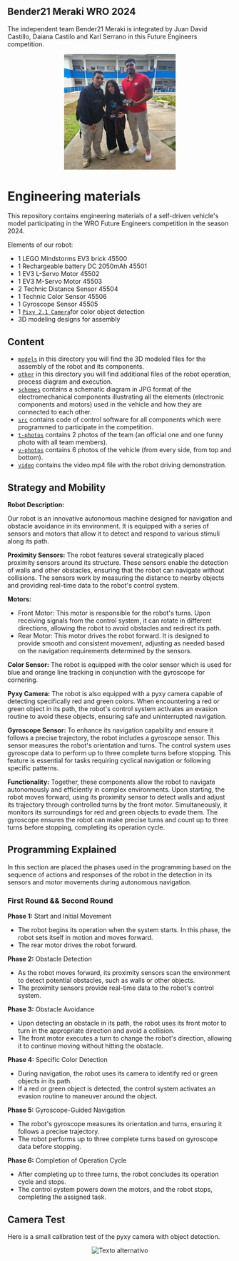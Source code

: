 ## Bender21 Meraki WRO 2024
The independent team Bender21 Meraki is integrated by Juan David Castillo, Daiana Castilo and Karl Serrano in this Future Engineers competition.

<div style="text-align: center;">
  <img src="https://github.com/csvprobotica/Bender21Meraki/blob/main/t-photos/Team-1.jpg" alt="Texto alternativo" width="250"/>
</div>

Engineering materials
====

This repository contains engineering materials of a self-driven vehicle's model participating in the WRO Future Engineers competition in the season 2024.

Elements of our robot:
* 1 LEGO Mindstorms EV3 brick 45500
* 1 Rechargeable battery DC 2050mAh 45501
* 1 EV3 L-Servo Motor 45502
* 1 EV3 M-Servo Motor 45503
* 2 Technic Distance Sensor 45504
* 1 Technic Color Sensor 45506
* 1 Gyroscope Sensor 45505
* 1 [`Pixy 2.1 Camera`](https://pixycam.com/)for color object detection
* 3D modeling designs for assembly

## Content

* [`models`](https://github.com/csvprobotica/Bender21Meraki/tree/main/models) in this directory you will find the 3D modeled files for the assembly of the robot and its components.
* [`other`](https://github.com/csvprobotica/Bender21Meraki/blob/main/other/Flowchart.png) in this directory you will find additional files of the robot operation, process diagram and execution.
* [`schemes`](https://github.com/csvprobotica/Bender21Meraki/tree/main/schemes) contains a schematic diagram in JPG format of the electromechanical components illustrating all the elements (electronic components and motors) used in the vehicle and how they are connected to each other.
* [`src`](https://github.com/csvprobotica/Bender21Meraki/tree/main/src) contains code of control software for all components which were programmed to participate in the competition.
* [`t-photos`](https://github.com/csvprobotica/Bender21Meraki/tree/main/t-photos) contains 2 photos of the team (an official one and one funny photo with all team members).
* [`v-photos`](https://github.com/csvprobotica/Bender21Meraki/tree/main/v-photos) contains 6 photos of the vehicle (from every side, from top and bottom).
* [`video`](https://github.com/csvprobotica/Bender21Meraki/tree/main/video) contains the video.mp4 file with the robot driving demonstration.

## Strategy and Mobility

**Robot Description:**

Our robot is an innovative autonomous machine designed for navigation and obstacle avoidance in its environment. It is equipped with a series of sensors and motors that allow it to detect and respond to various stimuli along its path.

**Proximity Sensors:**
The robot features several strategically placed proximity sensors around its structure. These sensors enable the detection of walls and other obstacles, ensuring that the robot can navigate without collisions. The sensors work by measuring the distance to nearby objects and providing real-time data to the robot's control system.

**Motors:**
* Front Motor: This motor is responsible for the robot's turns. Upon receiving signals from the control system, it can rotate in different directions, allowing the robot to avoid obstacles and redirect its path.
* Rear Motor: This motor drives the robot forward. It is designed to provide smooth and consistent movement, adjusting as needed based on the navigation requirements determined by the sensors.

**Color Sensor:**
The robot is equipped with the color sensor which is used for blue and orange line tracking in conjunction with the gyroscope for cornering.

**Pyxy Camera:**
The robot is also equipped with a pyxy camera capable of detecting specifically red and green colors. When encountering a red or green object in its path, the robot's control system activates an evasion routine to avoid these objects, ensuring safe and uninterrupted navigation.

**Gyroscope Sensor:**
To enhance its navigation capability and ensure it follows a precise trajectory, the robot includes a gyroscope sensor. This sensor measures the robot's orientation and turns. The control system uses gyroscope data to perform up to three complete turns before stopping. This feature is essential for tasks requiring cyclical navigation or following specific patterns.

**Functionality:**
Together, these components allow the robot to navigate autonomously and efficiently in complex environments. Upon starting, the robot moves forward, using its proximity sensor to detect walls and adjust its trajectory through controlled turns by the front motor. Simultaneously, it monitors its surroundings for red and green objects to evade them. The gyroscope ensures the robot can make precise turns and count up to three turns before stopping, completing its operation cycle.

## Programming Explained
In this section are placed the phases used in the programming based on the sequence of actions and responses of the robot in the detection in its sensors and motor movements during autonomous navigation.

### First Round && Second Round

**Phase 1:** Start and Initial Movement
- The robot begins its operation when the system starts. In this phase, the robot sets itself in motion and moves forward.
- The rear motor drives the robot forward.

**Phase 2:** Obstacle Detection
- As the robot moves forward, its proximity sensors scan the environment to detect potential obstacles, such as walls or other objects.
- The proximity sensors provide real-time data to the robot's control system.

**Phase 3:** Obstacle Avoidance
- Upon detecting an obstacle in its path, the robot uses its front motor to turn in the appropriate direction and avoid a collision.
- The front motor executes a turn to change the robot's direction, allowing it to continue moving without hitting the obstacle.

**Phase 4:** Specific Color Detection
- During navigation, the robot uses its camera to identify red or green objects in its path.
- If a red or green object is detected, the control system activates an evasion routine to maneuver around the object.

**Phase 5:** Gyroscope-Guided Navigation
- The robot's gyroscope measures its orientation and turns, ensuring it follows a precise trajectory.
- The robot performs up to three complete turns based on gyroscope data before stopping.

**Phase 6:** Completion of Operation Cycle
- After completing up to three turns, the robot concludes its operation cycle and stops.
- The control system powers down the motors, and the robot stops, completing the assigned task.

## Camera Test
Here is a small calibration test of the pyxy camera with object detection.

<div style="text-align: center;">
  <img src="https://github.com/csvprobotica/Bender21Meraki/blob/main/other/Test_Pyxy_Camara.gif" alt="Texto alternativo" width="150"/>
</div>

